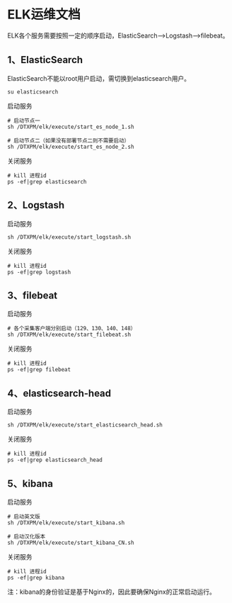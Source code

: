 # ELK运维文档

ELK各个服务需要按照一定的顺序启动，ElasticSearch-->Logstash-->filebeat。



## 1、ElasticSearch

ElasticSearch不能以root用户启动，需切换到elasticsearch用户。

~~~plaintext
su elasticsearch
~~~

启动服务

~~~plaintext
# 启动节点一
sh /DTXPM/elk/execute/start_es_node_1.sh

# 启动节点二（如果没有部署节点二则不需要启动）
sh /DTXPM/elk/execute/start_es_node_2.sh
~~~

关闭服务

~~~plaintext
# kill 进程id
ps -ef|grep elasticsearch
~~~



## 2、Logstash

启动服务

~~~plaintext
sh /DTXPM/elk/execute/start_logstash.sh
~~~

关闭服务

~~~plaintext
# kill 进程id
ps -ef|grep logstash
~~~



## 3、filebeat


启动服务

~~~plaintext
# 各个采集客户端分别启动（129、130、140、148）
sh /DTXPM/elk/execute/start_filebeat.sh
~~~

关闭服务

~~~plaintext
# kill 进程id
ps -ef|grep filebeat
~~~



## 4、elasticsearch-head


启动服务

~~~plaintext
sh /DTXPM/elk/execute/start_elasticsearch_head.sh
~~~

关闭服务

~~~plaintext
# kill 进程id
ps -ef|grep elasticsearch_head
~~~



## 5、kibana


启动服务

~~~plaintext
# 启动英文版
sh /DTXPM/elk/execute/start_kibana.sh

# 启动汉化版本
sh /DTXPM/elk/execute/start_kibana_CN.sh
~~~

关闭服务

~~~plaintext
# kill 进程id
ps -ef|grep kibana
~~~

注：kibana的身份验证是基于Nginx的，因此要确保Nginx的正常启动运行。






